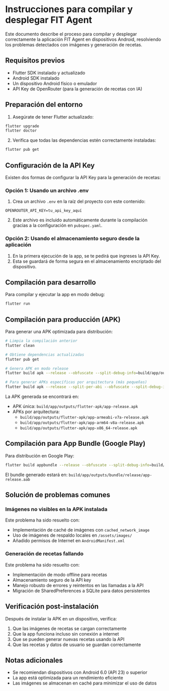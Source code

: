 # Instrucciones para compilar y desplegar FIT Agent

Este documento describe el proceso para compilar y desplegar correctamente la aplicación FIT Agent en dispositivos Android, resolviendo los problemas detectados con imágenes y generación de recetas.

## Requisitos previos

- Flutter SDK instalado y actualizado
- Android SDK instalado
- Un dispositivo Android físico o emulador
- API Key de OpenRouter (para la generación de recetas con IA)

## Preparación del entorno

1. Asegúrate de tener Flutter actualizado:

```bash
flutter upgrade
flutter doctor
```

2. Verifica que todas las dependencias estén correctamente instaladas:

```bash
flutter pub get
```

## Configuración de la API Key

Existen dos formas de configurar la API Key para la generación de recetas:

### Opción 1: Usando un archivo .env

1. Crea un archivo `.env` en la raíz del proyecto con este contenido:
```
OPENROUTER_API_KEY=tu_api_key_aquí
```

2. Este archivo es incluido automáticamente durante la compilación gracias a la configuración en `pubspec.yaml`.

### Opción 2: Usando el almacenamiento seguro desde la aplicación

1. En la primera ejecución de la app, se te pedirá que ingreses la API Key.
2. Esta se guardará de forma segura en el almacenamiento encriptado del dispositivo.

## Compilación para desarrollo

Para compilar y ejecutar la app en modo debug:

```bash
flutter run
```

## Compilación para producción (APK)

Para generar una APK optimizada para distribución:

```bash
# Limpia la compilación anterior
flutter clean

# Obtiene dependencias actualizadas
flutter pub get

# Genera APK en modo release
flutter build apk --release --obfuscate --split-debug-info=build/app/outputs/symbols

# Para generar APKs específicas por arquitectura (más pequeñas)
flutter build apk --release --split-per-abi --obfuscate --split-debug-info=build/app/outputs/symbols
```

La APK generada se encontrará en:
- APK única: `build/app/outputs/flutter-apk/app-release.apk`
- APKs por arquitectura: 
  - `build/app/outputs/flutter-apk/app-armeabi-v7a-release.apk`
  - `build/app/outputs/flutter-apk/app-arm64-v8a-release.apk`
  - `build/app/outputs/flutter-apk/app-x86_64-release.apk`

## Compilación para App Bundle (Google Play)

Para distribución en Google Play:

```bash
flutter build appbundle --release --obfuscate --split-debug-info=build/app/outputs/symbols
```

El bundle generado estará en: `build/app/outputs/bundle/release/app-release.aab`

## Solución de problemas comunes

### Imágenes no visibles en la APK instalada

Este problema ha sido resuelto con:
- Implementación de caché de imágenes con `cached_network_image`
- Uso de imágenes de respaldo locales en `/assets/images/`
- Añadido permisos de Internet en `AndroidManifest.xml`

### Generación de recetas fallando

Este problema ha sido resuelto con:
- Implementación de modo offline para recetas
- Almacenamiento seguro de la API key
- Manejo robusto de errores y reintentos en las llamadas a la API
- Migración de SharedPreferences a SQLite para datos persistentes

## Verificación post-instalación

Después de instalar la APK en un dispositivo, verifica:

1. Que las imágenes de recetas se cargan correctamente
2. Que la app funciona incluso sin conexión a internet
3. Que se pueden generar nuevas recetas usando la API
4. Que las recetas y datos de usuario se guardan correctamente

## Notas adicionales

- Se recomiendan dispositivos con Android 6.0 (API 23) o superior
- La app está optimizada para un rendimiento eficiente
- Las imágenes se almacenan en caché para minimizar el uso de datos
